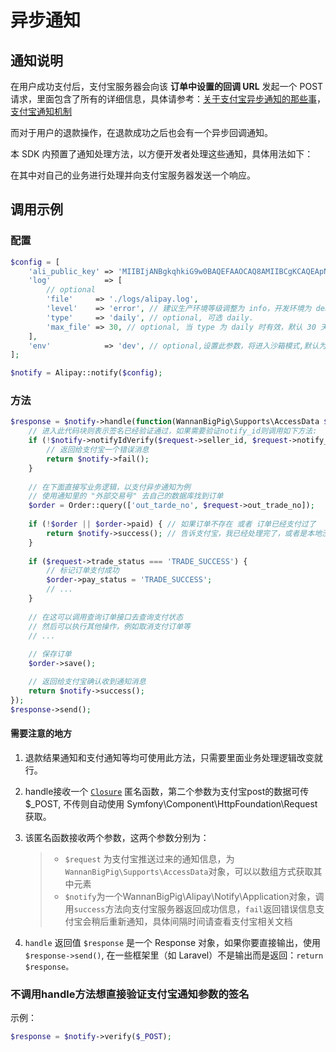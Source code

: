 # 异步通知

## 通知说明

在用户成功支付后，支付宝服务器会向该 **订单中设置的回调 URL** 发起一个 POST 请求，里面包含了所有的详细信息，具体请参考：[关于支付宝异步通知的那些事](https://openclub.alipay.com/read.php?tid=1314&fid=46&page=1)，[支付宝通知机制](https://docs.open.alipay.com/58/103594/) 

而对于用户的退款操作，在退款成功之后也会有一个异步回调通知。

本 SDK 内预置了通知处理方法，以方便开发者处理这些通知，具体用法如下：

在其中对自己的业务进行处理并向支付宝服务器发送一个响应。

## 调用示例

### 配置

```php
$config = [
    'ali_public_key' => 'MIIBIjANBgkqhkiG9w0BAQEFAAOCAQ8AMIIBCgKCAQEApN8Lzs5UAIel8MJRFCgxPf0fZIjkT+qAdodHvxSeXba7Dy5DKFScG2Tre2Cvr99H3Jf516X3n1N+BxRgq3lgnG6q79rGZjRWSeOWwkDUmJ4/cVgw6G5Y+JesAbYdGKxQESXUIA0/xEQm8klt2SE7gazm4O1jduKhfy53PCImRVrLW5jXlUykyblOIXQy4gzVo7UhSeBafRBR3DhO979yztcJJc7JWXui/bHm3Axm68Da4C1Fk44OMgD4VEU0kS8aeE3nrWX/JBMhduZZx4JTSs2299uMncEI6NsNKLgovuffspcAqUO6hwU3J7ygSdVpBjbULLkiL6DSOVopZOn6FQIDAQAB',
    'log'            => [
        // optional
        'file'     => './logs/alipay.log',
        'level'    => 'error', // 建议生产环境等级调整为 info，开发环境为 debug
        'type'     => 'daily', // optional, 可选 daily.
        'max_file' => 30, // optional, 当 type 为 daily 时有效，默认 30 天
    ],
    'env'            => 'dev', // optional,设置此参数，将进入沙箱模式,默认为正式环境
];

$notify = Alipay::notify($config);

```

### 方法

```php
$response = $notify->handle(function(WannanBigPig\Supports\AccessData $request, WannanBigPig\Alipay\Notify\Application $notify) {
    // 进入此代码块则表示签名已经验证通过，如果需要验证notify_id则调用如下方法:
    if (!$notify->notifyIdVerify($request->seller_id, $request->notify_id)) {
        // 返回给支付宝一个错误消息
        return $notify->fail();
    }
    
    // 在下面直接写业务逻辑，以支付异步通知为例
    // 使用通知里的 "外部交易号" 去自己的数据库找到订单
    $order = Order::query(['out_tarde_no', $request->out_trade_no]);
    
    if (!$order || $order->paid) { // 如果订单不存在 或者 订单已经支付过了
        return $notify->success(); // 告诉支付宝，我已经处理完了，或者是本地没有这个订单，不用再次通知我
    }
    
    if ($request->trade_status === 'TRADE_SUCCESS') {
        // 标记订单支付成功
        $order->pay_status = 'TRADE_SUCCESS';
        // ...
    }
    
    // 在这可以调用查询订单接口去查询支付状态
    // 然后可以执行其他操作，例如取消支付订单等
    // ...
    
    // 保存订单
    $order->save();

    // 返回给支付宝确认收到通知消息
    return $notify->success();
});
$response->send();

```

#### **需要注意的地方**

1. 退款结果通知和支付通知等均可使用此方法，只需要里面业务处理逻辑改变就行。
2. handle接收一个 [`Closure`](http://php.net/manual/zh/class.closure.php) 匿名函数，第二个参数为支付宝post的数据可传$\_POST, 不传则自动使用 Symfony\Component\HttpFoundation\Request 获取。
3. 该匿名函数接收两个参数，这两个参数分别为：

   > * `$request` 为支付宝推送过来的通知信息，为`WannanBigPig\Supports\AccessData`对象，可以以数组方式获取其中元素
   > * `$notify`为一个WannanBigPig\Alipay\Notify\Application对象，调用`success`方法向支付宝服务器返回成功信息，`fail`返回错误信息支付宝会稍后重新通知，具体间隔时间请查看支付宝相关文档

4. `handle` 返回值 `$response` 是一个 Response 对象，如果你要直接输出，使用 `$response->send()`, 在一些框架里（如 Laravel）不是输出而是返回：`return $response。`

### 不调用handle方法想直接验证支付宝通知参数的签名

示例：

```php
$response = $notify->verify($_POST);
```

